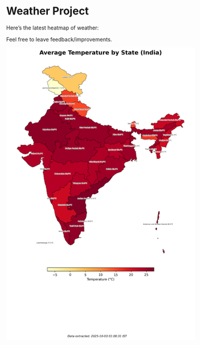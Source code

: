# Weather Project

Here’s the latest heatmap of weather:

Feel free to leave feedback/improvements.

![India Heatmap](docs/assets/india_heatmap.png?v=DED2D9)
